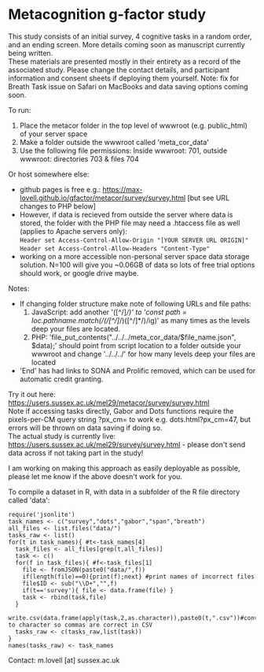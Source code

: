 # Metacognition g-factor study
This study consists of an initial survey, 4 cognitive tasks in a random order, and an ending screen. More details coming soon as manuscript currently being written.<br>
These materials are presented mostly in their entirety as a record of the associated study. Please change the contact details, and participant information and consent sheets if deploying them yourself. Note: fix for Breath Task issue on Safari on MacBooks and data saving options coming soon.

To run:
1. Place the metacor folder in the top level of wwwroot (e.g. public_html) of your server space
2. Make a folder outside the wwwroot called 'meta_cor_data'
3. Use the following file permissions: Inside wwwroot: 701, outside wwwroot: directories 703 & files 704

Or host somewhere else:
* github pages is free e.g.: https://max-lovell.github.io/gfactor/metacor/survey/survey.html [but see URL changes to PHP below]
* However, if data is recieved from outside the server where data is stored, the folder with the PHP file may need a .htaccess file as well (applies to Apache servers only):<br>
  `Header set Access-Control-Allow-Origin "[YOUR SERVER URL ORIGIN]"`<br>
  `Header set Access-Control-Allow-Headers "Content-Type"`
* working on a more accessible non-personal server space data storage solution. N=100 will give you ~0.06GB of data so lots of free trial options should work, or google drive maybe.

Notes:
* If changing folder structure make note of following URLs and file paths:
  1. JavaScript: add another '([^\/]*\/)' to 'const path = loc.pathname.match(/(\/[^\/]*\/)([^\/]*\/)/ig)' as many times as the levels deep your files are located.
  2. PHP: 'file_put_contents("../../../meta_cor_data/$file_name.json", $data);' should point from script location to a folder outside your wwwroot and change '../../../' for how many levels deep your files are located
* 'End' has had links to SONA and Prolific removed, which can be used for automatic credit granting.

Try it out here: https://users.sussex.ac.uk/mel29/metacor/survey/survey.html<br>
Note if accessing tasks directly, Gabor and Dots functions require the pixels-per-CM query string ?px_cm= to work e.g. dots.html?px_cm=47, but errors will be thrown on data saving if doing so.<br>
The actual study is currently live: https://users.sussex.ac.uk/mel29/survey/survey.html - please don't send data across if not taking part in the study!<br>

I am working on making this approach as easily deployable as possible, please let me know if the above doesn't work for you.<br>

To compile a dataset in R, with data in a subfolder of the R file directory called 'data':
```
require('jsonlite')
task_names <- c("survey","dots","gabor","span","breath")
all_files <- list.files("data/")
tasks_raw <- list()
for(t in task_names){ #t<-task_names[4]
  task_files <- all_files[grep(t,all_files)]
  task <- c()
  for(f in task_files){ #f<-task_files[1]
    file <- fromJSON(paste0("data/",f))
    if(length(file)==0){print(f);next} #print names of incorrect files
    file$ID <- sub("\\D+","",f)
    if(t=='survey'){ file <- data.frame(file) }
    task <- rbind(task,file)
  }
  write.csv(data.frame(apply(task,2,as.character)),paste0(t,".csv"))#convert to character so commas are correct in CSV
  tasks_raw <- c(tasks_raw,list(task))
}
names(tasks_raw) <- task_names
```

Contact: m.lovell [at] sussex.ac.uk
